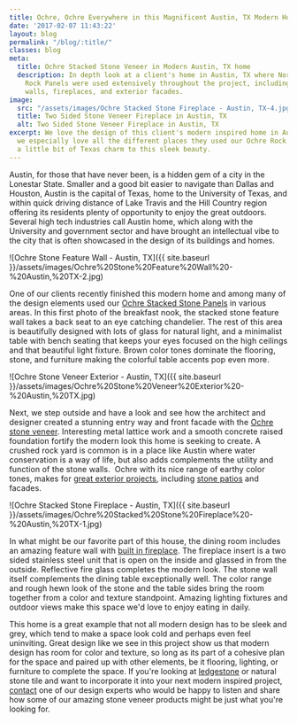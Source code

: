 ```yaml
---
title: Ochre, Ochre Everywhere in this Magnificent Austin, TX Modern Home
date: '2017-02-07 11:43:22'
layout: blog
permalink: "/blog/:title/"
classes: blog
meta:
  title: Ochre Stacked Stone Veneer in Modern Austin, TX home
  description: In depth look at a client's home in Austin, TX where Norstone Ochre
    Rock Panels were used extensively throughout the project, including interior feature
    walls, fireplaces, and exterior facades.
image:
  src: "/assets/images/Ochre Stacked Stone Fireplace - Austin, TX-4.jpg"
  title: Two Sided Stone Veneer Fireplace in Austin, TX
  alt: Two Sided Stone Veneer Fireplace in Austin, TX
excerpt: We love the design of this client's modern inspired home in Austin, TX and
  we especially love all the different places they used our Ochre Rock Panels adding
  a little bit of Texas charm to this sleek beauty.
---
```

Austin, for those that have never been, is a hidden gem of a city in the Lonestar State. Smaller and a good bit easier to navigate than Dallas and Houston, Austin is the capital of Texas, home to the University of Texas, and within quick driving distance of Lake Travis and the Hill Country region offering its residents plenty of opportunity to enjoy the great outdoors. Several high tech industries call Austin home, which along with the University and government sector and have brought an intellectual vibe to the city that is often showcased in the design of its buildings and homes.

![Ochre Stone Feature Wall - Austin, TX]({{ site.baseurl }}/assets/images/Ochre%20Stone%20Feature%20Wall%20-%20Austin,%20TX-2.jpg)

<span style="letter-spacing: 0.01em;">One of our clients recently finished this modern home and among many of the design elements used our [Ochre Stacked Stone Panels](http://www.norstoneusa.com/products/rock-panels/ochre/) in various areas. In this first photo of the breakfast nook, the stacked stone feature wall takes a back seat to an eye catching chandelier. The rest of this area is beautifully designed with lots of glass for natural light, and a minimalist table with bench seating that keeps your eyes focused on the high ceilings and that beautiful light fixture. Brown color tones dominate the flooring, stone, and furniture making the colorful table accents pop even more.</span>

![Ochre Stone Veneer Exterior - Austin, TX]({{ site.baseurl }}/assets/images/Ochre%20Stone%20Veneer%20Exterior%20-%20Austin,%20TX.jpg)

<span style="letter-spacing: 0.01em;" class="">Next, we step outside and have a look and see how the architect and designer created a stunning entry way and front facade with the [Ochre stone veneer](http://www.norstoneusa.com/blog/norstone-color-series-designing-ochre-blend/). Interesting metal lattice work and a smooth concrete raised foundation fortify the modern look this home is seeking to create. A crushed rock yard is common is in a place like Austin where water conservation is a way of life, but also adds complements the utility and function of the stone walls.  Ochre with its nice range of earthy color tones, makes for [great exterior projects](http://www.norstoneusa.com/gallery/application/exteriors/), including [stone patios](http://www.norstoneusa.com/blog/natural-stone-patios-designing-norstone-series/) and facades.</span>

![Ochre Stacked Stone Fireplace - Austin, TX]({{ site.baseurl }}/assets/images/Ochre%20Stacked%20Stone%20Fireplace%20-%20Austin,%20TX-1.jpg)

<span style="letter-spacing: 0.01em;">In what might be our favorite part of this house, the dining room includes an amazing feature wall with [built in fireplace](http://www.norstoneusa.com/gallery/application/fireplace/). The fireplace insert is a two sided stainless steel unit that is open on the inside and glassed in from the outside. Reflective fire glass completes the modern look. The stone wall itself complements the dining table exceptionally well. The color range and rough hewn look of the stone and the table sides bring the room together from a color and texture standpoint. Amazing lighting fixtures and outdoor views make this space we'd love to enjoy eating in daily.</span>

This home is a great example that not all modern design has to be sleek and grey, which tend to make a space look cold and perhaps even feel uninviting. Great design like we see in this project show us that modern design has room for color and texture, so long as its part of a cohesive plan for the space and paired up with other elements, be it flooring, lighting, or furniture to complete the space. If you're looking at [ledgestone](http://www.norstoneusa.com/blog/ledgestone-norstone-industry-series/) or natural stone tile and want to incorporate it into your next modern inspired project, [contact](http://www.norstoneusa.com/contact-us/) one of our design experts who would be happy to listen and share how some of our amazing stone veneer products might be just what you're looking for.